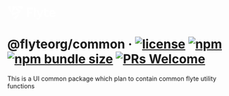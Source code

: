 <a href="https://demo.nuclyde.io/console/"><svg xmlns="http://www.w3.org/2000/svg" height="32" viewBox="100 162 600 175"><path fill="#fff" d="M152.24 254.36S106 214.31 106 174.27c0 0 6.79-6.89 33.93-8.55l-.31 8.55c0 40.04 12.62 80.09 12.62 80.09zm46.24-80.09s-6.8-6.89-33.92-8.55l.31 8.55c0 40-12.63 80.09-12.63 80.09s46.24-40.05 46.24-80.09zm-16.69 131.07l-7.55 4c15 22.68 24.36 25.11 24.36 25.11 34.68-20 46.24-80.09 46.24-80.09s-28.37 30.96-63.05 50.98zm-29.43-51a11 11 0 00-.23 2.62c0 4.25 1.27 13.94 9.79 31l7.24-4.54c34.69-20 75.68-29.11 75.68-29.11s-25.69-8.9-53.09-8.9c-13.7 0-27.83 2.23-39.39 8.9zm121.69-50.8l7.24 4.54c8.53-17.1 9.79-26.78 9.79-31a11.34 11.34 0 00-.22-2.62c-11.57-6.68-25.69-8.9-39.4-8.9-27.4 0-53.09 8.89-53.09 8.89s41 9.08 75.68 29.11zm-29.44 51c.85-.22 10.08-3.52 24.37-25.11l-7.56-4c-34.68-20-63.05-51-63.05-51s11.56 60.08 46.24 80.1z"></path><path fill="#fff" d="M364.76 259.54v42.22H344v-112.6h74.48V209h-53.72v30.8h42.31v19.79zM433.77 301.76v-112.6h19.79v112.6zM548.86 219.72l-35.23 87c-6.91 17.05-17.85 25.9-34.27 25.9a43 43 0 01-15.6-2.9v-17.18a39.85 39.85 0 0014 3.22 17.59 17.59 0 0016.4-11.91l1.13-3.05-32.65-81.08h21.23l21.72 56.14 21.87-56.14zM589.63 303.21c-18 0-31.69-11.74-31.69-34.26v-74.16h19.79v24.93h31.37v18.5h-31.37v31.85c0 11.26 7.4 16.09 16.4 16.09a31.57 31.57 0 0016.74-5.31v17.54a54 54 0 01-21.24 4.82zM694 268.14h-56.14c.64 10.78 11.58 18 24.94 18 10.29 0 20.26-4.18 29-10v17.69c-9.17 6.6-20.75 9.33-31.37 9.33-25.58 0-42.31-17-42.31-42.79 0-25.41 16.57-42.31 39.9-42.31 22.52 0 36 15.45 36 40.38zm-56-14.8h36.7c0-10.93-6.92-17.53-16.9-17.53-9.8 0-18.8 6.11-19.8 17.53z"></path></svg></a>

# @flyteorg/common &middot; [![license](https://img.shields.io/badge/License-Apache%202.0-blue.svg)](https://github.com/flyteorg/flyteconsole/blob/master/packages/common/LICENSE) [![npm](https://img.shields.io/npm/v/@flyteorg/common)](https://www.npmjs.com/package/@flyteorg/common) [![npm bundle size](https://img.shields.io/bundlephobia/min/@flyteorg/common)](https://www.npmjs.com/package/@flyteorg/common) [![PRs Welcome](https://img.shields.io/badge/PRs-welcome-brightgreen.svg)](https://github.com/flyteorg/flyteconsole/blob/master/CONTRIBUTING.md)

This is a UI common package which plan to contain common flyte utility functions
